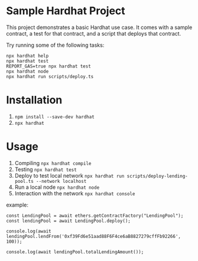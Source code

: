 # Sample Hardhat Project

This project demonstrates a basic Hardhat use case. It comes with a sample contract, a test for that contract, and a script that deploys that contract.

Try running some of the following tasks:

```shell
npx hardhat help
npx hardhat test
REPORT_GAS=true npx hardhat test
npx hardhat node
npx hardhat run scripts/deploy.ts
```


# Installation

1. `npm install --save-dev hardhat`
2. `npx hardhat`


# Usage

1. Compiling `npx hardhat compile`
2. Testing `npx hardhat test`
3. Deploy to test local network `npx hardhat run scripts/deploy-lending-pool.ts --network localhost`
4. Run a local node `npx hardhat node`
5. Interaction with the network `npx hardhat console`

example:

```
const LendingPool = await ethers.getContractFactory("LendingPool");
const lendingPool = await LendingPool.deploy();

console.log(await lendingPool.lendFrom('0xf39Fd6e51aad88F6F4ce6aB8827279cffFb92266', 100));

console.log(await lendingPool.totalLendingAmount());

```
